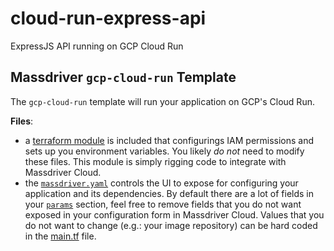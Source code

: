 # cloud-run-express-api

ExpressJS API running on GCP Cloud Run

## Massdriver `gcp-cloud-run` Template

The `gcp-cloud-run` template will run your application on GCP's Cloud Run.

**Files**:

- a [terraform module](./src) is included that configurings IAM permissions and sets up you environment variables. You likely _do not_ need to modify these files. This module is simply rigging code to integrate with Massdriver Cloud.
- the [`massdriver.yaml`](./massdriver.yaml) controls the UI to expose for configuring your application and its dependencies. By default there are a lot of fields in your [`params`](https://docs.massdriver.cloud/bundles/configuration#bundle-params) section, feel free to remove fields that you do not want exposed in your configuration form in Massdriver Cloud. Values that you do not want to change (e.g.: your image repository) can be hard coded in the [main.tf](./src/main.tf) file.
